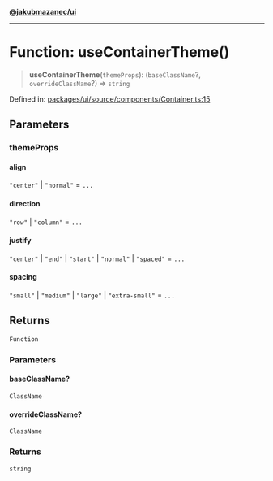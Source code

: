 [**@jakubmazanec/ui**](../README.md)

---

# Function: useContainerTheme()

> **useContainerTheme**(`themeProps`): (`baseClassName`?, `overrideClassName`?) => `string`

Defined in:
[packages/ui/source/components/Container.ts:15](https://github.com/jakubmazanec/tools/blob/76a9140b954a789a6120dd2126b179ec0180d7e9/packages/ui/source/components/Container.ts#L15)

## Parameters

### themeProps

#### align

`"center"` \| `"normal"` = `...`

#### direction

`"row"` \| `"column"` = `...`

#### justify

`"center"` \| `"end"` \| `"start"` \| `"normal"` \| `"spaced"` = `...`

#### spacing

`"small"` \| `"medium"` \| `"large"` \| `"extra-small"` = `...`

## Returns

`Function`

### Parameters

#### baseClassName?

`ClassName`

#### overrideClassName?

`ClassName`

### Returns

`string`
